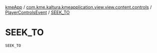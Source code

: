 [kmeApp](../../index.md) / [com.kme.kaltura.kmeapplication.view.view.content.controls](../index.md) / [PlayerControlsEvent](index.md) / [SEEK_TO](./-s-e-e-k_-t-o.md)

# SEEK_TO

`SEEK_TO`